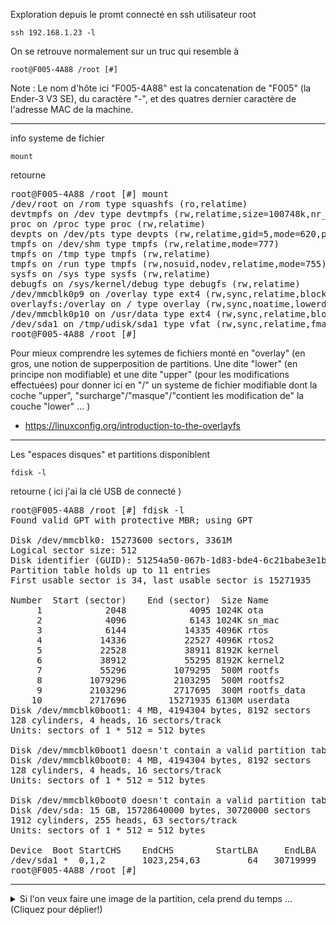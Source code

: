 

Exploration depuis le promt connecté en ssh utilisateur root
~~~
ssh 192.168.1.23 -l
~~~
On se retrouve normalement sur un truc qui resemble à
~~~
root@F005-4A88 /root [#] 
~~~

Note : Le nom d'hôte ici "F005-4A88" est la concatenation de "F005" (la Ender-3 V3 SE), du caractère "-", et des quatres dernier caractère de l'adresse MAC de la machine.


---

info systeme de fichier
~~~
mount
~~~
retourne

<pre>
root@F005-4A88 /root [#] mount
/dev/root on /rom type squashfs (ro,relatime)
devtmpfs on /dev type devtmpfs (rw,relatime,size=100748k,nr_inodes=25187,mode=755)
proc on /proc type proc (rw,relatime)
devpts on /dev/pts type devpts (rw,relatime,gid=5,mode=620,ptmxmode=666)
tmpfs on /dev/shm type tmpfs (rw,relatime,mode=777)
tmpfs on /tmp type tmpfs (rw,relatime)
tmpfs on /run type tmpfs (rw,nosuid,nodev,relatime,mode=755)
sysfs on /sys type sysfs (rw,relatime)
debugfs on /sys/kernel/debug type debugfs (rw,relatime)
/dev/mmcblk0p9 on /overlay type ext4 (rw,sync,relatime,block_validity,delalloc,barrier,user_xattr)
overlayfs:/overlay on / type overlay (rw,sync,noatime,lowerdir=/,upperdir=/overlay/upper,workdir=/overlay/work)
/dev/mmcblk0p10 on /usr/data type ext4 (rw,sync,relatime,block_validity,delalloc,barrier,user_xattr)
/dev/sda1 on /tmp/udisk/sda1 type vfat (rw,sync,relatime,fmask=0022,dmask=0022,codepage=936,iocharset=utf8,shortname=mixed,errors=remount-ro)
root@F005-4A88 /root [#]
</pre>

Pour mieux comprendre les sytemes de fichiers monté en "overlay" (en gros, une notion de supperposition de partitions. Une dite "lower" (en principe non modifiable) et une dite "upper" (pour les modifications effectuées) pour donner ici en "/" un systeme de fichier modifiable dont la coche "upper", "surcharge"/"masque"/"contient les modification de" la couche "lower" ... ) 
 - https://linuxconfig.org/introduction-to-the-overlayfs


---

Les "espaces disques" et partitions disponiblent
~~~
fdisk -l
~~~
retourne ( ici j'ai la clé USB de connecté ) 
<pre>
root@F005-4A88 /root [#] fdisk -l
Found valid GPT with protective MBR; using GPT

Disk /dev/mmcblk0: 15273600 sectors, 3361M
Logical sector size: 512
Disk identifier (GUID): 51254a50-067b-1d83-bde4-6c21babe3e1b
Partition table holds up to 11 entries
First usable sector is 34, last usable sector is 15271935

Number  Start (sector)    End (sector)  Size Name
     1            2048            4095 1024K ota
     2            4096            6143 1024K sn_mac
     3            6144           14335 4096K rtos
     4           14336           22527 4096K rtos2
     5           22528           38911 8192K kernel
     6           38912           55295 8192K kernel2
     7           55296         1079295  500M rootfs
     8         1079296         2103295  500M rootfs2
     9         2103296         2717695  300M rootfs_data
    10         2717696        15271935 6130M userdata
Disk /dev/mmcblk0boot1: 4 MB, 4194304 bytes, 8192 sectors
128 cylinders, 4 heads, 16 sectors/track
Units: sectors of 1 * 512 = 512 bytes

Disk /dev/mmcblk0boot1 doesn't contain a valid partition table
Disk /dev/mmcblk0boot0: 4 MB, 4194304 bytes, 8192 sectors
128 cylinders, 4 heads, 16 sectors/track
Units: sectors of 1 * 512 = 512 bytes

Disk /dev/mmcblk0boot0 doesn't contain a valid partition table
Disk /dev/sda: 15 GB, 15728640000 bytes, 30720000 sectors
1912 cylinders, 255 heads, 63 sectors/track
Units: sectors of 1 * 512 = 512 bytes

Device  Boot StartCHS    EndCHS        StartLBA     EndLBA    Sectors  Size Id Type
/dev/sda1 *  0,1,2       1023,254,63         64   30719999   30719936 14.6G  c Win95 FAT32 (LBA)
root@F005-4A88 /root [#]
</pre>

---




<details>
 <summary>Si l'on veux faire une image de la partition, cela prend du temps ... (Cliquez pour déplier!)</summary>
Pour créer un fichier image de la partition mmcblk0p9 sur la clé USB (C'est trés long de l'ordre d'une heure ou deux heure car l'on copie tout le block même les block vides de cette partition de 500 MB)
~~~
dd if=/dev/mmcblk0p9 of=/tmp/udisk/sda1/dd_mmcblk0p9.img
~~~

Pour plus de détails sur l'utilisation de la commande `dd`

https://www.tecmint.com/clone-linux-partitions/


Faire une image de la partition dans un fichier sur `/usr/data` (point de montage de la partition mmcblk0p10) prend de l'ordre de 30 minutes.
~~~
dd if=/dev/mmcblk0p9 of=/usr/data/dd_mmcblk0p9.img
~~~
Mais ensuite la copie vers la clé USB prend de l'ordre d'une heure
~~~
mv /usr/data/dd_mmcblk0p9.img /tmp/udisk/sda1/
~~~
</details>







